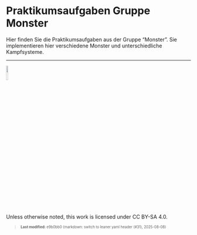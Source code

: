 # Praktikumsaufgaben Gruppe Monster

Hier finden Sie die Praktikumsaufgaben aus der Gruppe “Monster”. Sie
implementieren hier verschiedene Monster und unterschiedliche
Kampfsysteme.

------------------------------------------------------------------------

<img src="https://licensebuttons.net/l/by-sa/4.0/88x31.png" width="10%">

Unless otherwise noted, this work is licensed under CC BY-SA 4.0.

<blockquote><p><sup><sub><strong>Last modified:</strong> e9b0bb0 (markdown: switch to leaner yaml header (#31), 2025-08-08)<br></sub></sup></p></blockquote>
